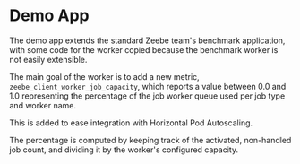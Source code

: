 # Demo App

The demo app extends the standard Zeebe team's benchmark application, with some code 
for the worker copied because the benchmark worker is not easily extensible.

The main goal of the worker is to add a new metric, `zeebe_client_worker_job_capacity`, which
reports a value between 0.0 and 1.0 representing the percentage of the job worker queue used
per job type and worker name.

This is added to ease integration with Horizontal Pod Autoscaling.

The percentage is computed by keeping track of the activated, non-handled job count, and
dividing it by the worker's configured capacity. 